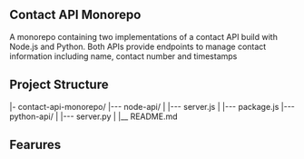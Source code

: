 ## Contact API Monorepo ##

A monorepo containing two implementations of a contact API build with Node.js and Python. Both APIs provide endpoints to manage contact information including name, contact number and timestamps

## Project Structure ##

|- contact-api-monorepo/
|--- node-api/
|     |--- server.js
|     |--- package.js
|--- python-api/
|      |--- server.py
|
|__ README.md

## Fearures ##

